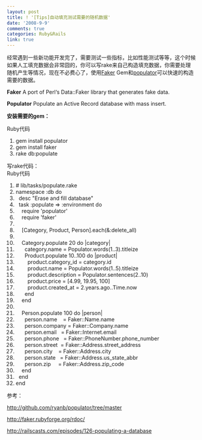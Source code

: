 ```yaml
---
layout: post
title: ! '[Tips]自动填充测试需要的随机数据'
date: '2008-9-9'
comments: true
categories: Ruby&Rails
link: true
---
```

经常遇到一些新功能开发完了，需要测试一些指标，比如性能测试等等，这个时候如果人工填充数据会非常囧的，你可以写rake来自己构造填充数据，你需要处理随机产生等情况，现在不必费心了，使用<a href="http://faker.rubyforge.org/rdoc/">Faker</a> Gem和<a href="http://github.com/ryanb/populator/tree/master">populator</a>可以快速的构造需要的数据。

<strong>Faker</strong>
A port of Perl‘s Data::Faker library that generates fake data.

<strong>Populator</strong>
Populate an Active Record database with mass insert.

<strong>安装需要的gem：</strong>
<div class="codeText">
<div class="codeHead">Ruby代码</div>
<ol class="dp-rb" start="1">
	<li class="alt"><span><span>gem install populator  </span></span></li>
	<li><span>gem install faker  </span></li>
	<li class="alt"><span>rake db<span class="symbol">:populate</span><span>  </span></span></li>
</ol>
</div>
写rake代码：
<div class="codeText">
<div class="codeHead">Ruby代码</div>
<ol class="dp-rb" start="1">
	<li class="alt"><span><span class="comment"># lib/tasks/populate.rake</span><span>  </span></span></li>
	<li><span>namespace <span class="symbol">:db</span><span> </span><span class="keyword">do</span><span>  </span></span></li>
	<li class="alt"><span>  desc <span class="string">"Erase and fill database"</span><span>  </span></span></li>
	<li><span>  task <span class="symbol">:populate</span><span> =&gt; </span><span class="symbol">:environment</span><span> </span><span class="keyword">do</span><span>  </span></span></li>
	<li class="alt"><span>    require <span class="string">'populator'</span><span>  </span></span></li>
	<li><span>    require <span class="string">'faker'</span><span>  </span></span></li>
	<li class="alt"><span>      </span></li>
	<li><span>    [Category, Product, Person].<span class="keyword">each</span><span>(&amp;</span><span class="symbol">:delete_all</span><span>)  </span></span></li>
	<li class="alt"><span>      </span></li>
	<li><span>    Category.populate 20 <span class="keyword">do</span><span> |category|  </span></span></li>
	<li class="alt"><span>      category.name = Populator.words(1..3).titleize  </span></li>
	<li><span>      Product.populate 10..100 <span class="keyword">do</span><span> |product|  </span></span></li>
	<li class="alt"><span>        product.category_id = category.id  </span></li>
	<li><span>        product.name = Populator.words(1..5).titleize  </span></li>
	<li class="alt"><span>        product.description = Populator.sentences(2..10)  </span></li>
	<li><span>        product.price = [4.99, 19.95, 100]  </span></li>
	<li class="alt"><span>        product.created_at = 2.years.ago..<span class="builtin">Time</span><span>.now  </span></span></li>
	<li><span>      <span class="keyword">end</span><span>  </span></span></li>
	<li class="alt"><span>    <span class="keyword">end</span><span>  </span></span></li>
	<li><span>      </span></li>
	<li class="alt"><span>    Person.populate 100 <span class="keyword">do</span><span> |person|  </span></span></li>
	<li><span>      person.name    = Faker::Name.name  </span></li>
	<li class="alt"><span>      person.company = Faker::Company.name  </span></li>
	<li><span>      person.email   = Faker::Internet.email  </span></li>
	<li class="alt"><span>      person.phone   = Faker::PhoneNumber.phone_number  </span></li>
	<li><span>      person.street  = Faker::Address.street_address  </span></li>
	<li class="alt"><span>      person.city    = Faker::Address.city  </span></li>
	<li><span>      person.state   = Faker::Address.us_state_abbr  </span></li>
	<li class="alt"><span>      person.zip     = Faker::Address.zip_code  </span></li>
	<li><span>    <span class="keyword">end</span><span>  </span></span></li>
	<li class="alt"><span>  <span class="keyword">end</span><span>  </span></span></li>
	<li><span><span class="keyword">end</span><span>  </span></span></li>
</ol>
</div>
参考：

<a href="http://github.com/ryanb/populator/tree/master">http://github.com/ryanb/populator/tree/master</a>

<a href="http://faker.rubyforge.org/rdoc/">http://faker.rubyforge.org/rdoc/</a>

<a href="http://railscasts.com/episodes/126-populating-a-database">http://railscasts.com/episodes/126-populating-a-database</a>
